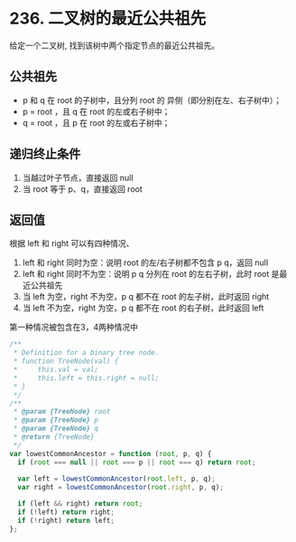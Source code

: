 # 236. 二叉树的最近公共祖先

给定一个二叉树, 找到该树中两个指定节点的最近公共祖先。

## 公共祖先

- p 和 q 在 root 的子树中，且分列 root 的 异侧（即分别在左、右子树中）；
- p = root ，且 q 在 root 的左或右子树中；
- q = root ，且 p 在 root 的左或右子树中；

## 递归终止条件

1. 当越过叶子节点，直接返回 null
2. 当 root 等于 p、q，直接返回 root

## 返回值

根据 left 和 right 可以有四种情况、

1. left 和 right 同时为空：说明 root 的左/右子树都不包含 p q，返回 null
2. left 和 right 同时不为空：说明 p q 分列在 root 的左右子树，此时 root 是最近公共祖先
3. 当 left 为空，right 不为空，p q 都不在 root 的左子树，此时返回 right
4. 当 left 不为空，right 为空，p q 都不在 root 的右子树，此时返回 left

第一种情况被包含在3，4两种情况中

```js
/**
 * Definition for a binary tree node.
 * function TreeNode(val) {
 *     this.val = val;
 *     this.left = this.right = null;
 * }
 */
/**
 * @param {TreeNode} root
 * @param {TreeNode} p
 * @param {TreeNode} q
 * @return {TreeNode}
 */
var lowestCommonAncestor = function (root, p, q) {
  if (root === null || root === p || root === q) return root;
  
  var left = lowestCommonAncestor(root.left, p, q);
  var right = lowestCommonAncestor(root.right, p, q);

  if (left && right) return root;
  if (!left) return right;
  if (!right) return left;
};
```
